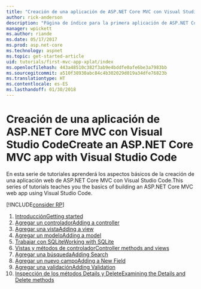 ```yaml
---
title: "Creación de una aplicación de ASP.NET Core MVC con Visual Studio Code"
author: rick-anderson
description: "Página de índice para la primera aplicación de ASP.NET Core MVC con Visual Studio Code"
manager: wpickett
ms.author: riande
ms.date: 05/17/2017
ms.prod: asp.net-core
ms.technology: aspnet
ms.topic: get-started-article
uid: tutorials/first-mvc-app-xplat/index
ms.openlocfilehash: 443a48510c382f3ab9e4bddfe0afe6be3a7983bb
ms.sourcegitcommit: a510f38930abc84c4b302029d019a34dfe76823b
ms.translationtype: HT
ms.contentlocale: es-ES
ms.lasthandoff: 01/30/2018
---
```

# <a name="create-an-aspnet-core-mvc-app-with-visual-studio-code"></a><span data-ttu-id="289f5-103">Creación de una aplicación de ASP.NET Core MVC con Visual Studio Code</span><span class="sxs-lookup"><span data-stu-id="289f5-103">Create an ASP.NET Core MVC app with Visual Studio Code</span></span>

<span data-ttu-id="289f5-104">En esta serie de tutoriales aprenderá los aspectos básicos de la creación de una aplicación web de ASP.NET Core MVC con Visual Studio Code.</span><span class="sxs-lookup"><span data-stu-id="289f5-104">This series of tutorials teaches you the basics of building an ASP.NET Core MVC web app using Visual Studio Code.</span></span> 

[!INCLUDE[consider RP](../../includes/razor.md)]

1. [<span data-ttu-id="289f5-105">Introducción</span><span class="sxs-lookup"><span data-stu-id="289f5-105">Getting started</span></span>](start-mvc.md)
2. [<span data-ttu-id="289f5-106">Agregar un controlador</span><span class="sxs-lookup"><span data-stu-id="289f5-106">Adding a controller</span></span>](adding-controller.md)
3. [<span data-ttu-id="289f5-107">Agregar una vista</span><span class="sxs-lookup"><span data-stu-id="289f5-107">Adding a view</span></span>](adding-view.md)
4. [<span data-ttu-id="289f5-108">Agregar un modelo</span><span class="sxs-lookup"><span data-stu-id="289f5-108">Adding a model</span></span>](adding-model.md)
5. [<span data-ttu-id="289f5-109">Trabajar con SQLite</span><span class="sxs-lookup"><span data-stu-id="289f5-109">Working with SQLite</span></span>](working-with-sql.md)
6. [<span data-ttu-id="289f5-110">Vistas y métodos de controlador</span><span class="sxs-lookup"><span data-stu-id="289f5-110">Controller methods and views</span></span>](controller-methods-views.md)
7. [<span data-ttu-id="289f5-111">Agregar una búsqueda</span><span class="sxs-lookup"><span data-stu-id="289f5-111">Adding Search</span></span>](search.md)
8. [<span data-ttu-id="289f5-112">Agregar un nuevo campo</span><span class="sxs-lookup"><span data-stu-id="289f5-112">Adding a New Field</span></span>](new-field.md)
9. [<span data-ttu-id="289f5-113">Agregar una validación</span><span class="sxs-lookup"><span data-stu-id="289f5-113">Adding Validation</span></span>](validation.md)
10. [<span data-ttu-id="289f5-114">Inspección de los métodos Details y Delete</span><span class="sxs-lookup"><span data-stu-id="289f5-114">Examining the Details and Delete methods</span></span>](xref:tutorials/first-mvc-app/details)
